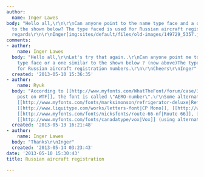 ```yaml
---
author:
  name: Inger Lawes
body: "Hello all,\r\n\r\nCan anyone point to the name type face and a one similar
  to the shown below? The type faced is used for Russian aircraft registration numbers.\r\n\r\nKind
  regards\r\n\r\nInger[img:sites/default/files/old-images/149729_5357.jpg][img:sites/default/files/old-images/117759_3553.jpg]"
comments:
- author:
    name: Inger Lawes
  body: "Hello all,\r\nLet's try that again..\r\nCan anyone point me to the name of
    type face or a one similar to the shown below ? (now above)The type face is used
    for Russian aircraft registration numbers.\r\n\r\nCheers\r\nInger"
  created: '2013-05-10 15:36:35'
- author:
    name: Ryuk
  body: "According to [[http://www.myfonts.com/WhatTheFont/forum/case/353440|this
    post on WTF]], the font is called \"AERO-number\".\r\nSome alternatives: [[http://www.myfonts.com/fonts/suitcase/purista|Purista]],
    [[http://www.myfonts.com/fonts/marksimonson/refrigerator-deluxe|Refrigerator Deluxe]],
    [[http://www.liquitype.com/works/letters-font|CP Mono]], [[http://www.myfonts.com/fonts/fw-acme/af-carplates|Carplates]],
    [[http://www.myfonts.com/fonts/nicksfonts/route-66-nf|Route 66]], [[http://www.myfonts.com/fonts/k-type/mandatory|Mandatory]],
    [[http://www.myfonts.com/fonts/canadatype/vox|Vox]] (using alternates), [[http://www.myfonts.com/fonts/virusfonts/bourgeois|Bourgeois]]"
  created: '2013-05-13 16:21:48'
- author:
    name: Inger Lawes
  body: "Thanks\r\nInger"
  created: '2013-05-14 03:23:43'
date: '2013-05-10 15:30:43'
title: Russian aircraft registration

---
```

